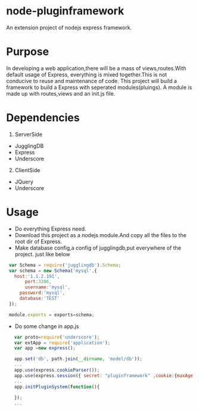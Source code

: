 node-pluginframework
====================
An extension project of nodejs express framework.

# Purpose
 
 In developing a web application,there will be a mass of views,routes.With default usage of Express,
 everything is mixed together.This is not conducive to reuse and  maintenance of code.
 This project will build a framework to build a Express with seperated modules(pluings).
 A module is made up with routes,views and an init.js file.
 
# Dependencies
 1. ServerSide
  * JugglingDB
  * Express
  * Underscore
 2. ClientSide
  * JQuery
  * Underscore
 
# Usage

 * Do everything Express need.
 * Download this project as a nodejs module.And copy all the files to the root dir of Express.
 * Make database config,a config of jugglingdb,put everywhere of the project.
  just like below
 ```javascript
  var Schema = require('jugglingdb').Schema;
  var schema = new Schema('mysql',{
	host:'1.1.2.191',
    	port:3306,
	    username:'mysql',
      password:'mysql',
      database:'TEST'
  });

  module.exports = exports=schema;

 ```
 * Do some change in app.js
 ```javascript
    var proto=require('underscore');
    var extApp = require('application');
    var app =new express();

    app.set('db', path.join(__dirname, 'model/db'));
    ...
    app.use(express.cookieParser());
    app.use(express.session({ secret: "pluginframework" ,cookie:{maxAge:5*60*60*1000}}));
    ...
    app.initPluginSystem(function(){
	
    });
    ...

 ```
    

